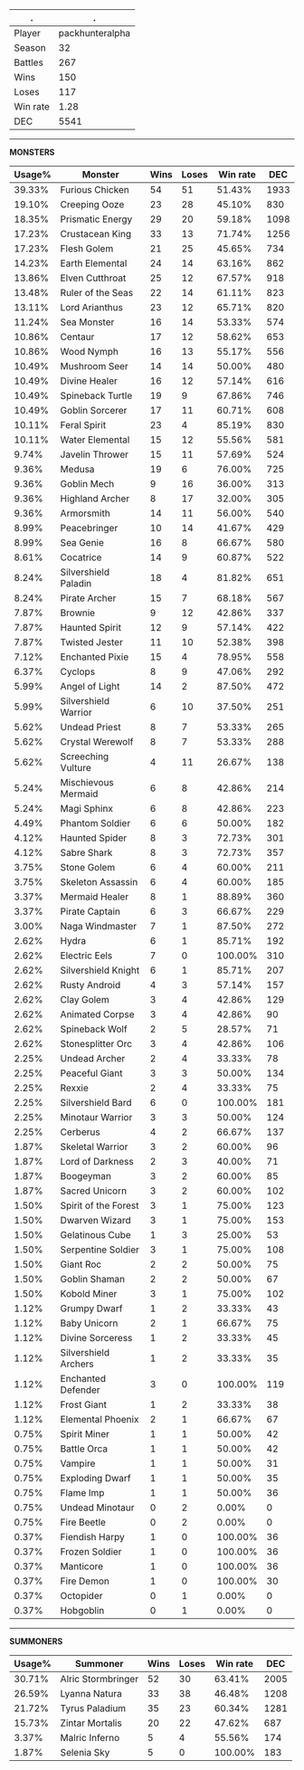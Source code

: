 .|.
|-|-
Player|packhunteralpha
Season|32
Battles|267
Wins|150
Loses|117
Win rate|1.28
DEC|5541

---
**MONSTERS**

Usage%|Monster|Wins|Loses|Win rate|DEC|
-|-|-|-|-|-|
39.33%|Furious Chicken|54|51|51.43%|1933|
19.10%|Creeping Ooze|23|28|45.10%|830|
18.35%|Prismatic Energy|29|20|59.18%|1098|
17.23%|Crustacean King|33|13|71.74%|1256|
17.23%|Flesh Golem|21|25|45.65%|734|
14.23%|Earth Elemental|24|14|63.16%|862|
13.86%|Elven Cutthroat|25|12|67.57%|918|
13.48%|Ruler of the Seas|22|14|61.11%|823|
13.11%|Lord Arianthus|23|12|65.71%|820|
11.24%|Sea Monster|16|14|53.33%|574|
10.86%|Centaur|17|12|58.62%|653|
10.86%|Wood Nymph|16|13|55.17%|556|
10.49%|Mushroom Seer|14|14|50.00%|480|
10.49%|Divine Healer|16|12|57.14%|616|
10.49%|Spineback Turtle|19|9|67.86%|746|
10.49%|Goblin Sorcerer|17|11|60.71%|608|
10.11%|Feral Spirit|23|4|85.19%|830|
10.11%|Water Elemental|15|12|55.56%|581|
9.74%|Javelin Thrower|15|11|57.69%|524|
9.36%|Medusa|19|6|76.00%|725|
9.36%|Goblin Mech|9|16|36.00%|313|
9.36%|Highland Archer|8|17|32.00%|305|
9.36%|Armorsmith|14|11|56.00%|540|
8.99%|Peacebringer|10|14|41.67%|429|
8.99%|Sea Genie|16|8|66.67%|580|
8.61%|Cocatrice|14|9|60.87%|522|
8.24%|Silvershield Paladin|18|4|81.82%|651|
8.24%|Pirate Archer|15|7|68.18%|567|
7.87%|Brownie|9|12|42.86%|337|
7.87%|Haunted Spirit|12|9|57.14%|422|
7.87%|Twisted Jester|11|10|52.38%|398|
7.12%|Enchanted Pixie|15|4|78.95%|558|
6.37%|Cyclops|8|9|47.06%|292|
5.99%|Angel of Light|14|2|87.50%|472|
5.99%|Silvershield Warrior|6|10|37.50%|251|
5.62%|Undead Priest|8|7|53.33%|265|
5.62%|Crystal Werewolf|8|7|53.33%|288|
5.62%|Screeching Vulture|4|11|26.67%|138|
5.24%|Mischievous Mermaid|6|8|42.86%|214|
5.24%|Magi Sphinx|6|8|42.86%|223|
4.49%|Phantom Soldier|6|6|50.00%|182|
4.12%|Haunted Spider|8|3|72.73%|301|
4.12%|Sabre Shark|8|3|72.73%|357|
3.75%|Stone Golem|6|4|60.00%|211|
3.75%|Skeleton Assassin|6|4|60.00%|185|
3.37%|Mermaid Healer|8|1|88.89%|360|
3.37%|Pirate Captain|6|3|66.67%|229|
3.00%|Naga Windmaster|7|1|87.50%|272|
2.62%|Hydra|6|1|85.71%|192|
2.62%|Electric Eels|7|0|100.00%|310|
2.62%|Silvershield Knight|6|1|85.71%|207|
2.62%|Rusty Android|4|3|57.14%|157|
2.62%|Clay Golem|3|4|42.86%|129|
2.62%|Animated Corpse|3|4|42.86%|90|
2.62%|Spineback Wolf|2|5|28.57%|71|
2.62%|Stonesplitter Orc|3|4|42.86%|106|
2.25%|Undead Archer|2|4|33.33%|78|
2.25%|Peaceful Giant|3|3|50.00%|134|
2.25%|Rexxie|2|4|33.33%|75|
2.25%|Silvershield Bard|6|0|100.00%|181|
2.25%|Minotaur Warrior|3|3|50.00%|124|
2.25%|Cerberus|4|2|66.67%|137|
1.87%|Skeletal Warrior|3|2|60.00%|96|
1.87%|Lord of Darkness|2|3|40.00%|71|
1.87%|Boogeyman|3|2|60.00%|85|
1.87%|Sacred Unicorn|3|2|60.00%|102|
1.50%|Spirit of the Forest|3|1|75.00%|123|
1.50%|Dwarven Wizard|3|1|75.00%|153|
1.50%|Gelatinous Cube|1|3|25.00%|53|
1.50%|Serpentine Soldier|3|1|75.00%|108|
1.50%|Giant Roc|2|2|50.00%|75|
1.50%|Goblin Shaman|2|2|50.00%|67|
1.50%|Kobold Miner|3|1|75.00%|102|
1.12%|Grumpy Dwarf|1|2|33.33%|43|
1.12%|Baby Unicorn|2|1|66.67%|75|
1.12%|Divine Sorceress|1|2|33.33%|45|
1.12%|Silvershield Archers|1|2|33.33%|35|
1.12%|Enchanted Defender|3|0|100.00%|119|
1.12%|Frost Giant|1|2|33.33%|38|
1.12%|Elemental Phoenix|2|1|66.67%|67|
0.75%|Spirit Miner|1|1|50.00%|42|
0.75%|Battle Orca|1|1|50.00%|42|
0.75%|Vampire|1|1|50.00%|31|
0.75%|Exploding Dwarf|1|1|50.00%|35|
0.75%|Flame Imp|1|1|50.00%|36|
0.75%|Undead Minotaur|0|2|0.00%|0|
0.75%|Fire Beetle|0|2|0.00%|0|
0.37%|Fiendish Harpy|1|0|100.00%|36|
0.37%|Frozen Soldier|1|0|100.00%|36|
0.37%|Manticore|1|0|100.00%|36|
0.37%|Fire Demon|1|0|100.00%|30|
0.37%|Octopider|0|1|0.00%|0|
0.37%|Hobgoblin|0|1|0.00%|0|

---
**SUMMONERS**

Usage%|Summoner|Wins|Loses|Win rate|DEC|
-|-|-|-|-|-|
30.71%|Alric Stormbringer|52|30|63.41%|2005|
26.59%|Lyanna Natura|33|38|46.48%|1208|
21.72%|Tyrus Paladium|35|23|60.34%|1281|
15.73%|Zintar Mortalis|20|22|47.62%|687|
3.37%|Malric Inferno|5|4|55.56%|174|
1.87%|Selenia Sky|5|0|100.00%|183|
